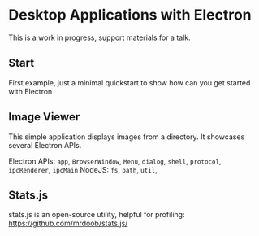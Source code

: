 # Desktop Applications with Electron

This is a work in progress, support materials for a talk.

## Start

First example, just a minimal quickstart to show how can you get started with Electron

## Image Viewer

This simple application displays images from a directory. It showcases several Electron APIs.

Electron APIs: `app`, `BrowserWindow`, `Menu`, `dialog`, `shell`, `protocol`, `ipcRenderer`, `ipcMain`
NodeJS: `fs`, `path`, `util`,

## Stats.js

stats.js is an open-source utility, helpful for profiling: https://github.com/mrdoob/stats.js/
